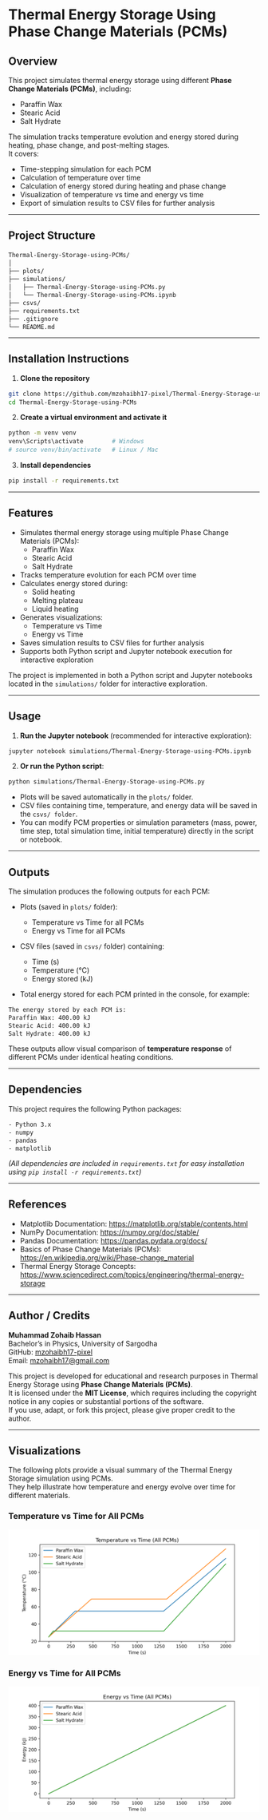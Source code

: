 # Thermal Energy Storage Using Phase Change Materials (PCMs)

## Overview
This project simulates thermal energy storage using different **Phase Change Materials (PCMs)**, including:

- Paraffin Wax
- Stearic Acid
- Salt Hydrate

The simulation tracks temperature evolution and energy stored during heating, phase change, and post-melting stages.  
It covers:

- Time-stepping simulation for each PCM  
- Calculation of temperature over time  
- Calculation of energy stored during heating and phase change  
- Visualization of temperature vs time and energy vs time  
- Export of simulation results to CSV files for further analysis

---

## Project Structure
```
Thermal-Energy-Storage-using-PCMs/
│
├── plots/
├── simulations/
│ 	├── Thermal-Energy-Storage-using-PCMs.py
│ 	└── Thermal-Energy-Storage-using-PCMs.ipynb
├── csvs/
├── requirements.txt
├── .gitignore
└── README.md
```

---

## Installation Instructions

1. **Clone the repository**
```bash
git clone https://github.com/mzohaibh17-pixel/Thermal-Energy-Storage-using-PCMs.git
cd Thermal-Energy-Storage-using-PCMs
```

2. **Create a virtual environment and activate it**
```bash
python -m venv venv
venv\Scripts\activate        # Windows
# source venv/bin/activate   # Linux / Mac
```

3. **Install dependencies**
```bash
pip install -r requirements.txt
```

---

## Features

- Simulates thermal energy storage using multiple Phase Change Materials (PCMs):
  - Paraffin Wax
  - Stearic Acid
  - Salt Hydrate
- Tracks temperature evolution for each PCM over time
- Calculates energy stored during:
  - Solid heating
  - Melting plateau
  - Liquid heating
- Generates visualizations:
  - Temperature vs Time
  - Energy vs Time
- Saves simulation results to CSV files for further analysis
- Supports both Python script and Jupyter notebook execution for interactive exploration

The project is implemented in both a Python script and Jupyter notebooks located in the `simulations/` folder for interactive exploration.

---

## Usage

1. **Run the Jupyter notebook** (recommended for interactive exploration):
```bash
jupyter notebook simulations/Thermal-Energy-Storage-using-PCMs.ipynb
```
2. **Or run the Python script**:
```bash
python simulations/Thermal-Energy-Storage-using-PCMs.py
```

- Plots will be saved automatically in the `plots/` folder.
- CSV files containing time, temperature, and energy data will be saved in the `csvs/ folder`.
- You can modify PCM properties or simulation parameters (mass, power, time step, total simulation time, initial temperature) directly in the script or notebook.

---

## Outputs

The simulation produces the following outputs for each PCM:

- Plots (saved in `plots/` folder):
  - Temperature vs Time for all PCMs
  - Energy vs Time for all PCMs

- CSV files (saved in `csvs/` folder) containing:
  - Time (s)
  - Temperature (°C)
  - Energy stored (kJ)

- Total energy stored for each PCM printed in the console, for example:

```
The energy stored by each PCM is:
Paraffin Wax: 400.00 kJ
Stearic Acid: 400.00 kJ
Salt Hydrate: 400.00 kJ
```

These outputs allow visual comparison of **temperature response** of different PCMs under identical heating conditions.

---

## Dependencies

This project requires the following Python packages:
```
- Python 3.x
- numpy
- pandas
- matplotlib
```
*(All dependencies are included in `requirements.txt` for easy installation using `pip install -r requirements.txt`)*

---

## References

- Matplotlib Documentation: https://matplotlib.org/stable/contents.html  
- NumPy Documentation: https://numpy.org/doc/stable/  
- Pandas Documentation: https://pandas.pydata.org/docs/  
- Basics of Phase Change Materials (PCMs): https://en.wikipedia.org/wiki/Phase-change_material  
- Thermal Energy Storage Concepts: https://www.sciencedirect.com/topics/engineering/thermal-energy-storage

---

## Author / Credits

**Muhammad Zohaib Hassan**  
Bachelor’s in Physics, University of Sargodha  
GitHub: [mzohaibh17-pixel](https://github.com/mzohaibh17-pixel)  
Email: mzohaibh17@gmail.com  

This project is developed for educational and research purposes in Thermal Energy Storage using **Phase Change Materials (PCMs)**.  
It is licensed under the **MIT License**, which requires including the copyright notice in any copies or substantial portions of the software.  
If you use, adapt, or fork this project, please give proper credit to the author.

---

## Visualizations

The following plots provide a visual summary of the Thermal Energy Storage simulation using PCMs.  
They help illustrate how temperature and energy evolve over time for different materials.

### Temperature vs Time for All PCMs
![Temperature vs Time](plots/temperature_vs_time.png)

### Energy vs Time for All PCMs
![Energy vs Time](plots/energy_vs_time.png)

